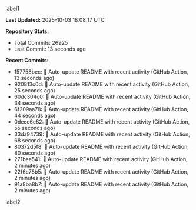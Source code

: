 
label1 
<!-- ACTIVITY_START -->
**Last Updated:** 2025-10-03 18:08:17 UTC

**Repository Stats:**
- Total Commits: 26925
- Last Commit: 13 seconds ago

**Recent Commits:**
- 157758bec: 🤖 Auto-update README with recent activity (GitHub Action, 13 seconds ago)
- 920813c0d: 🤖 Auto-update README with recent activity (GitHub Action, 25 seconds ago)
- 60dc304c0: 🤖 Auto-update README with recent activity (GitHub Action, 34 seconds ago)
- 6f209aa78: 🤖 Auto-update README with recent activity (GitHub Action, 44 seconds ago)
- 0deec6c82: 🤖 Auto-update README with recent activity (GitHub Action, 55 seconds ago)
- 33da94739: 🤖 Auto-update README with recent activity (GitHub Action, 68 seconds ago)
- 80372d5f8: 🤖 Auto-update README with recent activity (GitHub Action, 80 seconds ago)
- 271bee541: 🤖 Auto-update README with recent activity (GitHub Action, 2 minutes ago)
- 22f6c78b5: 🤖 Auto-update README with recent activity (GitHub Action, 2 minutes ago)
- 91a8ba8b7: 🤖 Auto-update README with recent activity (GitHub Action, 2 minutes ago)
<!-- ACTIVITY_END -->

label2
